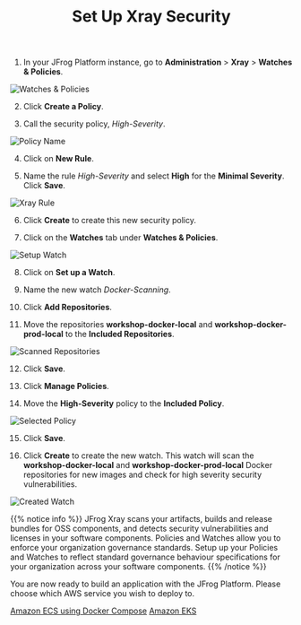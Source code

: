 ﻿---
title: "Set Up Xray Security"
chapter: false
weight: 29
pre: "<b>2.9 </b>"
---

1. In your JFrog Platform instance, go to **Administration** > **Xray** > **Watches & Policies**.

![Watches & Policies](/images/watches-policies.png)

2. Click **Create a Policy**.

3. Call the security policy, _High-Severity_.

![Policy Name](/images/policy-name.png)

4. Click on **New Rule**.

5. Name the rule _High-Severity_ and select **High** for the **Minimal Severity**. Click **Save**.

![Xray Rule](/images/xray-rule.png)

6. Click **Create** to create this new security policy.

7. Click on the **Watches** tab under **Watches & Policies**.

![Setup Watch](/images/setup-watch.png)

8. Click on **Set up a Watch**.

9. Name the new watch _Docker-Scanning_.

10. Click **Add Repositories**.

11. Move the repositories **workshop-docker-local** and **workshop-docker-prod-local** to the **Included Repositories**.

![Scanned Repositories](/images/scanned-repositories.png)

12. Click **Save**.

13. Click **Manage Policies**.

14. Move the **High-Severity** policy to the **Included Policy**.

![Selected Policy](/images/selected-policy.png)

15. Click **Save**.

16. Click **Create** to create the new watch. This watch will scan the **workshop-docker-local** and **workshop-docker-prod-local** Docker repositories for new images and check for high severity security vulnerabilities.

![Created Watch](/images/created-watch.png)

{{% notice info %}}
JFrog Xray scans your artifacts, builds and release bundles for OSS components, and detects security vulnerabilities and licenses in your software components.
Policies and Watches allow you to enforce your organization governance standards. Setup up your Policies and Watches to reflect standard governance behaviour specifications for your organization across your software components.
{{% /notice %}}


You are now ready to build an application with the JFrog Platform. Please choose which AWS service you wish to deploy to.

<a href="/4_deploy_ecs.html" class="credit-btn">Amazon ECS using Docker Compose</a>    <a href="/5_deploy_ecs.html" class="credit-btn">Amazon EKS</a>

